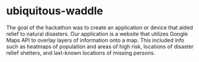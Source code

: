# ubiquitous-waddle

The goal of the hackathon was to create an application or device that aided relief to natural disasters. Our application is a website that utilizes Google Maps API to overlay layers of information onto a map. This included info such as heatmaps of population and areas of high risk, locations of disaster relief shelters, and last-known locations of missing persons.
